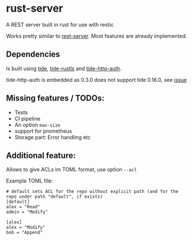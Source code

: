 # rust-server
A REST server built in rust for use with restic

Works pretty similar to [rest-server](https://github.com/restic/rest-server). Most features are already implemented.

## Dependencies
Is built using [tide](https://github.com/http-rs/tide), [tide-rustls](https://github.com/http-rs/tide-rustls) and
[tide-http-auth](https://github.com/chrisdickinson/tide-http-auth).

tide-http-auth is embedded as 0.3.0 does not support tide 0.16.0, see [issue](https://github.com/chrisdickinson/tide-http-auth/issues/6) 

## Missing features / TODOs:

- Tests
- CI pipeline
- An option `max-size`
- support for prometheus
- Storage part: Error handling etc


## Additional feature:
Allows to give ACLs im TOML format, use option `--acl`

Example TOML file:

    # default sets ACL for the repo without explicit path (and for the repo under path "default", if exists)
    [default]
    alex = "Read"
    admin = "Modify"
    
    [alex]
    alex = "Modify"
    bob = "Append"
